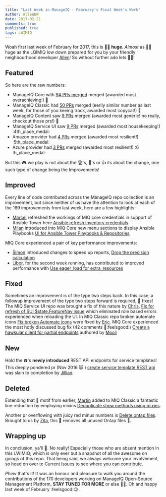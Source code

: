```yaml
---
title: "Last Week in ManageIQ - February's Final Week's Work"
author: AllenBW
date: 2017-02-21
comments: true
published: true
tags: LWIMIQ
---
```


Woah first last week of February for 2017, this is :taco::dancer: **huge**. *Almost* as :taco::dancer: huge as the LQIMIQ low down prepared for you by your friendly neighbourhood developer [Allen](https://github.com/allenbw)!  So without further ado lets :woman_juggling:! 

## Featured
So here are the raw numbers:
* ManageIQ Core with [94 PRs merged][manageiq PRs merged] merged (awarded most overachieving!) :1st_place_medal: 
* ManageIQ Classic had [50 PRs][manageiq-ui-classic PRs merged] merged (eerily similar number as last week, for those of you keeing track, awarded most copycat!) :2nd_place_medal: 
* ManageIQ Content saw [9 PRs][manageiq-content PRs merged] merged (awarded most generic! no really, checkout those prs!) :3rd_place_medal: 
* ManageIQ Service UI saw [9 PRs][manageiq-ui-service PRs merged] merged (awarded most housekeeping!) :4th_place_medal:
* Amazon provider had [4 PRs][manageiq-providers-amazon PRs merged] merged (awarded most resilient!) :5th_place_medal:
* Azure provider had [3 PRs][manageiq-providers-azure PRs merged] merged (awarded most resilient!) :6 th_place_medal:

But this :video_game: we play is not about the :trophy:'s, :taco:'s or :+1: its about the change, one such type of change being the Improvements!
## Improved
Every line of code contributed across the ManageIQ repo collection is an improvement, but since neither of us have the attention to look at each of the 169 improvements from last week, here are a few highlights:
* [Marcel](https://github.com/durandom) refreshed the workings of MIQ core credentials in support of Ansible Tower here [Ansible refresh inventory credentials](https://github.com/ManageIQ/manageiq/pull/13834)
* [Milan](https://github.com/mzazrivec) introduced into MIQ Core new menu sections to display Ansible Playbooks [UI for Ansible Tower Playbooks & Repositories](https://github.com/ManageIQ/manageiq-ui-classic/pull/283)

MIQ Core experienced a pair of key performance improvements:
* [Šimon](https://github.com/isimluk) introduced changes to speed up reports, [Drop the precision calculation](https://github.com/ManageIQ/manageiq/pull/13899) 
* [Libor](https://github.com/lpichler), for the second week running, has contributed to improved performance with [Use eager_load for extra_resources](https://github.com/ManageIQ/manageiq/pull/13904)

## Fixed
Sometimes an improvement is of the type two steps back.  In this case, a followup improvement of the type two steps forward is required, :bug: fixes! 
The MIQ Service UI repo was brought a fix of this nature by [Chris](https://github.com/chalettu), [Fix for refresh of SUI $state.FeatureNav issue](https://github.com/ManageIQ/manageiq-ui-service/pull/496/files) which eliminated role based errors experienced when reloading the UI.
In MIQ Classic repo broken automate icons [Fix broken Automate icons](https://github.com/ManageIQ/manageiq-ui-classic/pull/351) were fixed by [Eric](https://github.com/epwinchell).
MIQ Core experienced the most hotly discussed bug fix (42 comments :eyes::feelsgood:) [Create a hawkular client for partial endpoints](https://github.com/ManageIQ/manageiq/pull/13814) authored by [Mooli](https://github.com/moolitayer)

## New
Hold the :phone:'s **newly introduced** REST API endpoints for service templates! This deeply pondered pr (Nov 2016  :scream_cat: ) [create service template REST api](https://github.com/ManageIQ/manageiq/pull/12594) was slain to completion by [Jillian](https://github.com/jntullo).  


## Deleted
Extending that :walking: motif from earlier, [Martin](https://github.com/martinpovolny) added to MIQ Classic a fantastic line reduction by employing mixins [Deduplicate show methods using mixins](https://github.com/ManageIQ/manageiq-ui-classic/pull/384).

Another pr overflowing with juicy red minus numbers is [Delete ontap files](https://github.com/ManageIQ/manageiq-ui-classic/pull/392).  Brought to us by [Zita](https://github.com/ZitaNemeckova), this :hocho: removes all unused Ontap files :tada:.

## Wrapping up
In conclusion, ya'll :rocket:. No really! Especially those who are absent mention in this LWIMIQ; which is only ever but a snapshot of all the awesome on goings of this repo. That being said, we always welcome your involvement, so head on over to [Current Issues](https://github.com/ManageIQ/manageiq/issues) to see where you can contribute.

*Phew* that's it! It was an honour and pleasure to walk you around the contributions of the 170 developers working on ManageIQ Open-Source Management Platform, **STAY TUNED FOR MORE** or else  :taco::dancer:.  Oh and happy last week of February :feelsgood::wink: .

[manageiq PRs merged]: https://github.com/ManageIQ/manageiq/pulls?page=1&q=is%3Apr+is%3Amerged+base%3Amaster+merged%3A%222017-02-13+..+2017-02-19%22+sort%3Acreated-desc&utf8=%E2%9C%93
[manageiq-ui-classic PRs merged]: https://github.com/ManageIQ/manageiq-ui-classic/pulls?page=1&q=is%3Apr+is%3Amerged+base%3Amaster+merged%3A%222017-02-13+..+2017-02-19%22+sort%3Acreated-desc&utf8=%E2%9C%93
[manageiq-ui-service PRs merged]: https://github.com/ManageIQ/manageiq-ui-service/pulls?page=1&q=is%3Apr+is%3Amerged+base%3Amaster+merged%3A%222017-02-13+..+2017-02-19%22+sort%3Acreated-desc&utf8=%E2%9C%93
[manageiq-providers-amazon PRs merged]: https://github.com/ManageIQ/manageiq-providers-amazon/pulls?page=1&q=is%3Apr+is%3Amerged+base%3Amaster+merged%3A%222017-02-13+..+2017-02-19%22+sort%3Acreated-desc&utf8=%E2%9C%93
[manageiq-providers-azure PRs merged]: https://github.com/ManageIQ/manageiq-providers-azure/pulls?page=1&q=is%3Apr+is%3Amerged+base%3Amaster+merged%3A%222017-02-13+..+2017-02-19%22+sort%3Acreated-desc&utf8=%E2%9C%93
[manageiq-content PRs merged]: https://github.com/ManageIQ/manageiq-content/pulls?utf8=%E2%9C%93&q=is%3Apr%20is%3Amerged%20base%3Amaster%20merged%3A%222017-02-13%20..%202017-02-19%22%20sort%3Acreated-desc&utf8=%E2%9C%93